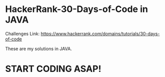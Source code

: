 # HackerRank-30-Days-of-Code in JAVA

Challenges Link: https://www.hackerrank.com/domains/tutorials/30-days-of-code

These are my solutions in JAVA.
# START CODING ASAP!
